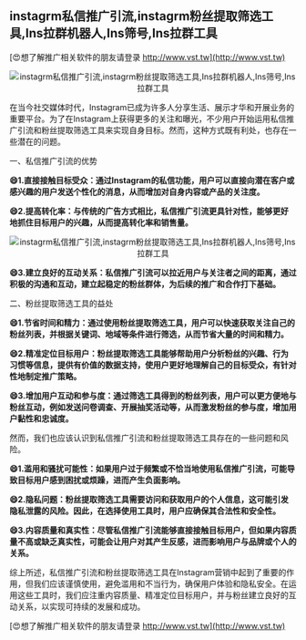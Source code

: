 ## **instagrm私信推广引流,instagrm粉丝提取筛选工具,Ins拉群机器人,Ins筛号,Ins拉群工具**

[😍想了解推广相关软件的朋友请登录 http://www.vst.tw](http://www.vst.tw)

 <center><img src="https://vst.tw/MP4/tuiguang/png/0.png" alt="instagrm私信推广引流,instagrm粉丝提取筛选工具,Ins拉群机器人,Ins筛号,Ins拉群工具"></center>

在当今社交媒体时代，Instagram已成为许多人分享生活、展示才华和开展业务的重要平台。为了在Instagram上获得更多的关注和曝光，不少用户开始运用私信推广引流和粉丝提取筛选工具来实现自身目标。然而，这种方式既有利处，也存在一些潜在的问题。

一、私信推广引流的优势

**😄1.直接接触目标受众：通过Instagram的私信功能，用户可以直接向潜在客户或感兴趣的用户发送个性化的消息，从而增加对自身内容或产品的关注度。**

**😄2.提高转化率：与传统的广告方式相比，私信推广引流更具针对性，能够更好地抓住目标用户的兴趣，从而提高转化率和销售量。**

 <center><img src="https://vst.tw/MP4/tuiguang/png/4.png" alt="instagrm私信推广引流,instagrm粉丝提取筛选工具,Ins拉群机器人,Ins筛号,Ins拉群工具"></center>

**😄3.建立良好的互动关系：私信推广引流可以拉近用户与关注者之间的距离，通过积极的沟通和互动，建立起稳定的粉丝群体，为后续的推广和合作打下基础。**

二、粉丝提取筛选工具的益处

**😄1.节省时间和精力：通过使用粉丝提取筛选工具，用户可以快速获取关注自己的粉丝列表，并根据关键词、地域等条件进行筛选，从而节省大量的时间和精力。**

**😄2.精准定位目标用户：粉丝提取筛选工具能够帮助用户分析粉丝的兴趣、行为习惯等信息，提供有价值的数据支持，使用户更好地理解自己的目标受众，有针对性地制定推广策略。**

**😄3.增加用户互动和参与度：通过筛选工具得到的粉丝列表，用户可以更方便地与粉丝互动，例如发送问卷调查、开展抽奖活动等，从而激发粉丝的参与度，增加用户黏性和忠诚度。**

然而，我们也应该认识到私信推广引流和粉丝提取筛选工具存在的一些问题和风险。

**😄1.滥用和骚扰可能性：如果用户过于频繁或不恰当地使用私信推广引流，可能导致目标用户感到困扰或烦躁，进而产生负面影响。**

**😄2.隐私问题：粉丝提取筛选工具需要访问和获取用户的个人信息，这可能引发隐私泄露的风险。因此，在选择使用工具时，用户应确保其合法性和安全性。**

**😄3.内容质量和真实性：尽管私信推广引流能够直接接触目标用户，但如果内容质量不高或缺乏真实性，可能会让用户对其产生反感，进而影响用户与品牌或个人的关系。**

综上所述，私信推广引流和粉丝提取筛选工具在Instagram营销中起到了重要的作用，但我们应该谨慎使用，避免滥用和不当行为，确保用户体验和隐私安全。在运用这些工具时，我们应注重内容质量、精准定位目标用户，并与粉丝建立良好的互动关系，以实现可持续的发展和成功。

[😍想了解推广相关软件的朋友请登录 http://www.vst.tw](http://www.vst.tw)



